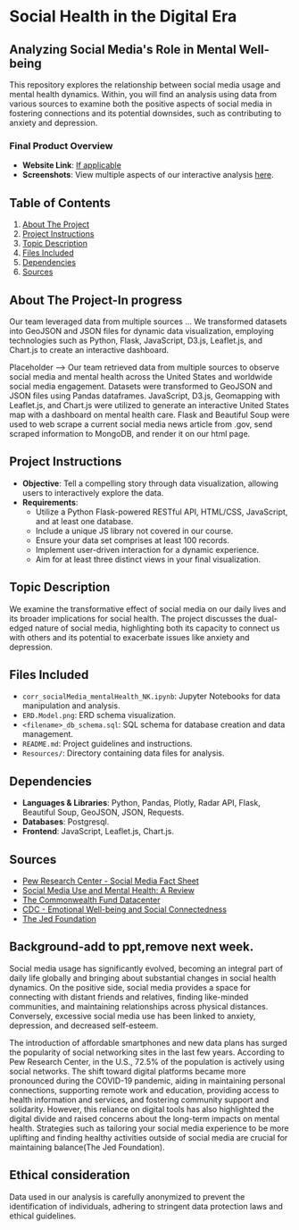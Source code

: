 
# Social Health in the Digital Era
## Analyzing Social Media's Role in Mental Well-being

This repository explores the relationship between social media usage and mental health dynamics. Within, you will find an analysis using data from various sources to examine both the positive aspects of social media in fostering connections and its potential downsides, such as contributing to anxiety and depression.

### Final Product Overview
- **Website Link**: [If applicable](#)
- **Screenshots**: View multiple aspects of our interactive analysis [here](#).

## Table of Contents
1. [About The Project](#about-the-project)
2. [Project Instructions](#project-instructions)
3. [Topic Description](#topic-description)
4. [Files Included](#files-included)
5. [Dependencies](#dependencies)
6. [Sources](#sources)
 
## About The Project-In progress
Our team leveraged data from multiple sources ... We transformed datasets into GeoJSON and JSON files for dynamic data visualization, employing technologies such as Python, Flask, JavaScript, D3.js, Leaflet.js, and Chart.js to create an interactive dashboard.

Placeholder --> Our team retrieved data from multiple sources to observe social media and mental health across the United States and worldwide social media engagement. Datasets were transformed to GeoJSON and JSON files using Pandas dataframes. JavaScript, D3.js, Geomapping with Leaflet.js, and Chart.js were utilized to generate an interactive United States map with a dashboard on mental health care. Flask and Beautiful Soup were used to web scrape a current social media news article from  .gov, send scraped information to MongoDB, and render it on our html page.

## Project Instructions
- **Objective**: Tell a compelling story through data visualization, allowing users to interactively explore the data.
- **Requirements**: 
  - Utilize a Python Flask-powered RESTful API, HTML/CSS, JavaScript, and at least one database.
  - Include a unique JS library not covered in our course.
  - Ensure your data set comprises at least 100 records.
  - Implement user-driven interaction for a dynamic experience.
  - Aim for at least three distinct views in your final visualization.

## Topic Description
We examine the transformative effect of social media on our daily lives and its broader implications for social health. The project discusses the dual-edged nature of social media, highlighting both its capacity to connect us with others and its potential to exacerbate issues like anxiety and depression.

## Files Included
- `corr_socialMedia_mentalHealth_NK.ipynb`: Jupyter Notebooks for data manipulation and analysis.
- `ERD.Model.png`: ERD schema visualization.
- `<filename>_db_schema.sql`: SQL schema for database creation and data management.
- `README.md`: Project guidelines and instructions.
- `Resources/`: Directory containing data files for analysis.

## Dependencies
- **Languages & Libraries**: Python, Pandas, Plotly, Radar API, Flask, Beautiful Soup, GeoJSON, JSON, Requests.
- **Databases**: Postgresql.
- **Frontend**: JavaScript, Leaflet.js, Chart.js.

## Sources
- [Pew Research Center - Social Media Fact Sheet](https://www.pewresearch.org/internet/fact-sheet/social-media/)
- [Social Media Use and Mental Health: A Review](https://www.ncbi.nlm.nih.gov/pmc/articles/PMC9768555/)
- [The Commonwealth Fund Datacenter](https://www.commonwealthfund.org/datacenter/)
- [CDC - Emotional Well-being and Social Connectedness](https://www.cdc.gov/emotional-wellbeing/social-connectedness/loneliness.htm)
- [The Jed Foundation](https://jedfoundation.org/) 

## Background-add to ppt,remove next week.
Social media usage has significantly evolved, becoming an integral part of daily life globally and bringing about substantial changes in social health dynamics. On the positive side, social media provides a space for connecting with distant friends and relatives, finding like-minded communities, and maintaining relationships across physical distances. Conversely, excessive social media use has been linked to anxiety, depression, and decreased self-esteem.

The introduction of affordable smartphones and new data plans has surged the popularity of social networking sites in the last few years. According to Pew Research Center, in the U.S., 72.5% of the population is actively using social networks.  The shift toward digital platforms became more pronounced during the COVID-19 pandemic, aiding in maintaining personal connections, supporting remote work and education, providing access to health information and services, and fostering community support and solidarity. However, this reliance on digital tools has also highlighted the digital divide and raised concerns about the long-term impacts on mental health. Strategies such as tailoring your social media experience to be more uplifting and finding healthy activities outside of social media are crucial for maintaining balance​ (The Jed Foundation)​.

## Ethical consideration
Data used in our analysis is carefully anonymized to prevent the identification of individuals, adhering to stringent data protection laws and ethical guidelines.
